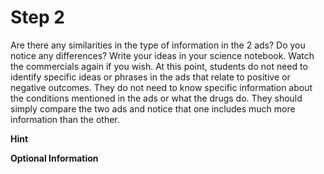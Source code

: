 # Step 2
Are there any similarities in the type of information in the 2 ads? Do you notice any differences? Write your ideas in your science notebook. Watch the commercials again if you wish. 
At this point, students do not need to identify specific ideas or phrases in the ads that relate to positive or negative outcomes. They do not need to know specific information about the conditions mentioned in the ads or what the drugs do. They should simply compare the two ads and notice that one includes much more information than the other.<!--needs link(s)!-->



**Hint** 

**Optional Information**

